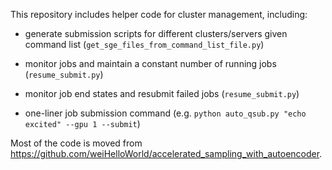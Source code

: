 This repository includes helper code for cluster management, including:

- generate submission scripts for different clusters/servers given command list (`get_sge_files_from_command_list_file.py`)

- monitor jobs and maintain a constant number of running jobs (`resume_submit.py`)

- monitor job end states and resubmit failed jobs (`resume_submit.py`)

- one-liner job submission command (e.g. `python auto_qsub.py "echo excited" --gpu 1 --submit`)

Most of the code is moved from https://github.com/weiHelloWorld/accelerated_sampling_with_autoencoder.
